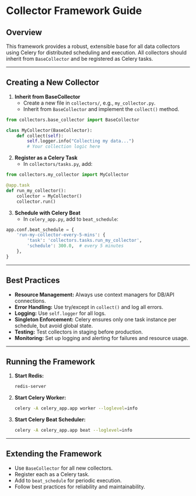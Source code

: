 # Collector Framework Guide

## Overview
This framework provides a robust, extensible base for all data collectors using Celery for distributed scheduling and execution. All collectors should inherit from `BaseCollector` and be registered as Celery tasks.

---

## Creating a New Collector

1. **Inherit from BaseCollector**
   - Create a new file in `collectors/`, e.g., `my_collector.py`.
   - Inherit from `BaseCollector` and implement the `collect()` method.

```python
from collectors.base_collector import BaseCollector

class MyCollector(BaseCollector):
    def collect(self):
        self.logger.info("Collecting my data...")
        # Your collection logic here
```

2. **Register as a Celery Task**
   - In `collectors/tasks.py`, add:

```python
from collectors.my_collector import MyCollector

@app.task
def run_my_collector():
    collector = MyCollector()
    collector.run()
```

3. **Schedule with Celery Beat**
   - In `celery_app.py`, add to `beat_schedule`:

```python
app.conf.beat_schedule = {
    'run-my-collector-every-5-mins': {
        'task': 'collectors.tasks.run_my_collector',
        'schedule': 300.0,  # every 5 minutes
    },
}
```

---

## Best Practices
- **Resource Management:** Always use context managers for DB/API connections.
- **Error Handling:** Use try/except in `collect()` and log all errors.
- **Logging:** Use `self.logger` for all logs.
- **Singleton Enforcement:** Celery ensures only one task instance per schedule, but avoid global state.
- **Testing:** Test collectors in staging before production.
- **Monitoring:** Set up logging and alerting for failures and resource usage.

---

## Running the Framework

1. **Start Redis:**
   ```sh
   redis-server
   ```
2. **Start Celery Worker:**
   ```sh
   celery -A celery_app.app worker --loglevel=info
   ```
3. **Start Celery Beat Scheduler:**
   ```sh
   celery -A celery_app.app beat --loglevel=info
   ```

---

## Extending the Framework
- Use `BaseCollector` for all new collectors.
- Register each as a Celery task.
- Add to `beat_schedule` for periodic execution.
- Follow best practices for reliability and maintainability. 